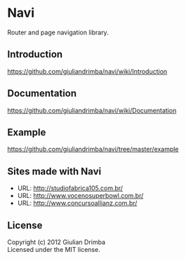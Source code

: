 # Navi

Router and page navigation library.

## Introduction

https://github.com/giuliandrimba/navi/wiki/Introduction

## Documentation

https://github.com/giuliandrimba/navi/wiki/Documentation

## Example

https://github.com/giuliandrimba/navi/tree/master/example

## Sites made with Navi

* URL: http://studiofabrica105.com.br/
* URL: http://www.vocenosuperbowl.com.br/
* URL: http://www.concursoallianz.com.br/

## License
Copyright (c) 2012 Giulian Drimba  
Licensed under the MIT license.
